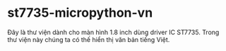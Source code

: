 # st7735-micropython-vn
Đây là thư viện dành cho màn hình 1.8 inch dùng driver IC ST7735. Trong thư viện này chúng ta có thế hiển thị văn bản tiếng Việt.
